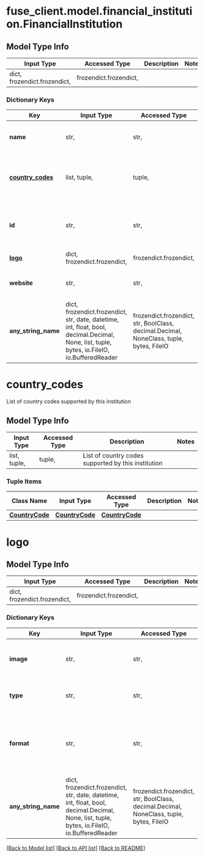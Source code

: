 # fuse_client.model.financial_institution.FinancialInstitution

## Model Type Info
Input Type | Accessed Type | Description | Notes
------------ | ------------- | ------------- | -------------
dict, frozendict.frozendict,  | frozendict.frozendict,  |  | 

### Dictionary Keys
Key | Input Type | Accessed Type | Description | Notes
------------ | ------------- | ------------- | ------------- | -------------
**name** | str,  | str,  | Name for the financial institution. | 
**[country_codes](#country_codes)** | list, tuple,  | tuple,  | List of country codes supported by this institution | 
**id** | str,  | str,  | Unique identifier for the financial institution id. | 
**[logo](#logo)** | dict, frozendict.frozendict,  | frozendict.frozendict,  |  | [optional] 
**website** | str,  | str,  | Website of the financial institution. | [optional] 
**any_string_name** | dict, frozendict.frozendict, str, date, datetime, int, float, bool, decimal.Decimal, None, list, tuple, bytes, io.FileIO, io.BufferedReader | frozendict.frozendict, str, BoolClass, decimal.Decimal, NoneClass, tuple, bytes, FileIO | any string name can be used but the value must be the correct type | [optional]

# country_codes

List of country codes supported by this institution

## Model Type Info
Input Type | Accessed Type | Description | Notes
------------ | ------------- | ------------- | -------------
list, tuple,  | tuple,  | List of country codes supported by this institution | 

### Tuple Items
Class Name | Input Type | Accessed Type | Description | Notes
------------- | ------------- | ------------- | ------------- | -------------
[**CountryCode**](CountryCode.md) | [**CountryCode**](CountryCode.md) | [**CountryCode**](CountryCode.md) |  | 

# logo

## Model Type Info
Input Type | Accessed Type | Description | Notes
------------ | ------------- | ------------- | -------------
dict, frozendict.frozendict,  | frozendict.frozendict,  |  | 

### Dictionary Keys
Key | Input Type | Accessed Type | Description | Notes
------------ | ------------- | ------------- | ------------- | -------------
**image** | str,  | str,  | Base64-encoded image data or URL for the image. | 
**type** | str,  | str,  | Type of the image. | must be one of ["base64", "url", ] 
**format** | str,  | str,  | Optional format of the image, if known. | [optional] must be one of ["png", "jpeg", "gif", "svg+xml", ] 
**any_string_name** | dict, frozendict.frozendict, str, date, datetime, int, float, bool, decimal.Decimal, None, list, tuple, bytes, io.FileIO, io.BufferedReader | frozendict.frozendict, str, BoolClass, decimal.Decimal, NoneClass, tuple, bytes, FileIO | any string name can be used but the value must be the correct type | [optional]

[[Back to Model list]](../../README.md#documentation-for-models) [[Back to API list]](../../README.md#documentation-for-api-endpoints) [[Back to README]](../../README.md)


